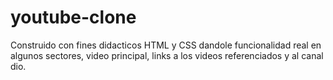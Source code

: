 # youtube-clone
Construido con fines didacticos HTML y CSS dandole funcionalidad real en algunos sectores, video principal, links a los videos referenciados y al canal dio.
